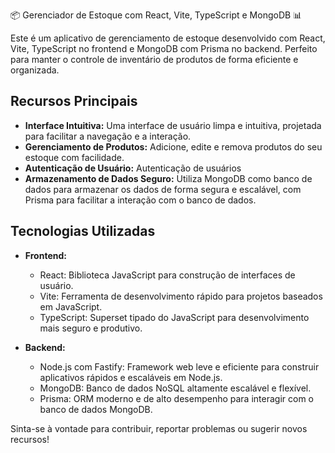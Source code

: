 📦 Gerenciador de Estoque com React, Vite, TypeScript e MongoDB 📊


Este é um aplicativo de gerenciamento de estoque desenvolvido com React, Vite, TypeScript no frontend e MongoDB com Prisma no backend. Perfeito para manter o controle de inventário de produtos de forma eficiente e organizada.

## Recursos Principais

- **Interface Intuitiva:** Uma interface de usuário limpa e intuitiva, projetada para facilitar a navegação e a interação.
- **Gerenciamento de Produtos:** Adicione, edite e remova produtos do seu estoque com facilidade.
- **Autenticação de Usuário:** Autenticação de usuários
- **Armazenamento de Dados Seguro:** Utiliza MongoDB como banco de dados para armazenar os dados de forma segura e escalável, com Prisma para facilitar a interação com o banco de dados.

## Tecnologias Utilizadas

- **Frontend:**

  - React: Biblioteca JavaScript para construção de interfaces de usuário.
  - Vite: Ferramenta de desenvolvimento rápido para projetos baseados em JavaScript.
  - TypeScript: Superset tipado do JavaScript para desenvolvimento mais seguro e produtivo.

- **Backend:**
  - Node.js com Fastify: Framework web leve e eficiente para construir aplicativos rápidos e escaláveis em Node.js.
  - MongoDB: Banco de dados NoSQL altamente escalável e flexível.
  - Prisma: ORM moderno e de alto desempenho para interagir com o banco de dados MongoDB.

Sinta-se à vontade para contribuir, reportar problemas ou sugerir novos recursos!
